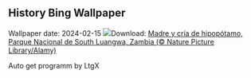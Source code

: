 ## History Bing Wallpaper
Wallpaper date: 2024-02-15
![](https://www.bing.com/th?id=OHR.HippopotamusDay_ES-ES1187827553_UHD.jpg&w=1000)Download: [Madre y cría de hipopótamo, Parque Nacional de South Luangwa, Zambia (© Nature Picture Library/Alamy)](https://www.bing.com/th?id=OHR.HippopotamusDay_ES-ES1187827553_UHD.jpg)

Auto get programm by LtgX
